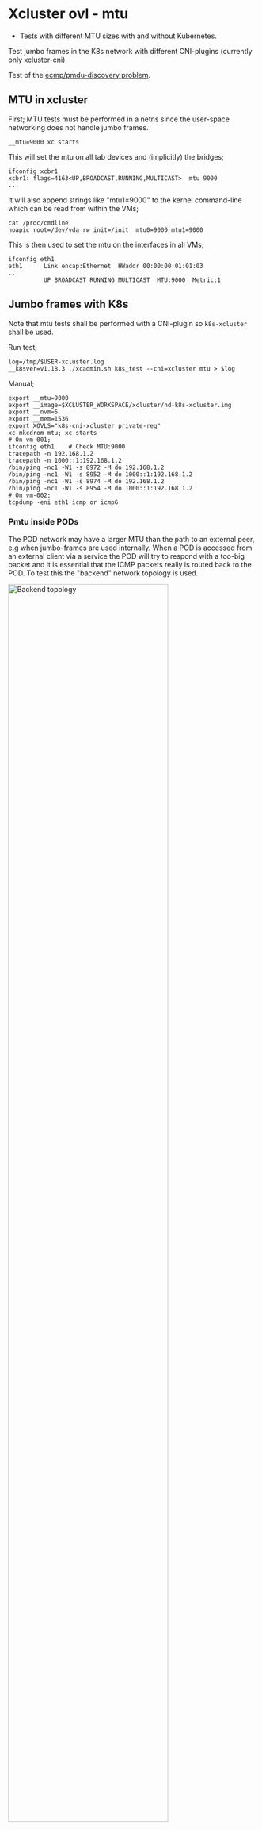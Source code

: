 # Xcluster ovl - mtu

* Tests with different MTU sizes with and without Kubernetes.

Test jumbo frames in the K8s network with different CNI-plugins
(currently only [xcluster-cni](https://github.com/Nordix/xcluster-cni)).

Test of the [ecmp/pmdu-discovery
problem](https://blog.cloudflare.com/path-mtu-discovery-in-practice/).


## MTU in xcluster

First; MTU tests must be performed in a netns since the user-space
networking does not handle jumbo frames.

```
__mtu=9000 xc starts
```

This will set the mtu on all tab devices and (implicitly) the bridges;
```
ifconfig xcbr1
xcbr1: flags=4163<UP,BROADCAST,RUNNING,MULTICAST>  mtu 9000
...
```

It will also append strings like "mtu1=9000" to the kernel
command-line which can be read from within the VMs;

```
cat /proc/cmdline 
noapic root=/dev/vda rw init=/init  mtu0=9000 mtu1=9000
```

This is then used to set the mtu on the interfaces in all VMs;
```
ifconfig eth1
eth1      Link encap:Ethernet  HWaddr 00:00:00:01:01:03  
...
          UP BROADCAST RUNNING MULTICAST  MTU:9000  Metric:1
```



## Jumbo frames with K8s

Note that mtu tests shall be performed with a CNI-plugin so
`k8s-xcluster` shall be used.

Run test;
```
log=/tmp/$USER-xcluster.log
__k8sver=v1.18.3 ./xcadmin.sh k8s_test --cni=xcluster mtu > $log
```

Manual;
```
export __mtu=9000
export __image=$XCLUSTER_WORKSPACE/xcluster/hd-k8s-xcluster.img
export __nvm=5
export __mem=1536
export XOVLS="k8s-cni-xcluster private-reg"
xc mkcdrom mtu; xc starts
# On vm-001;
ifconfig eth1    # Check MTU:9000
tracepath -n 192.168.1.2
tracepath -n 1000::1:192.168.1.2
/bin/ping -nc1 -W1 -s 8972 -M do 192.168.1.2
/bin/ping -nc1 -W1 -s 8952 -M do 1000::1:192.168.1.2
/bin/ping -nc1 -W1 -s 8974 -M do 192.168.1.2
/bin/ping -nc1 -W1 -s 8954 -M do 1000::1:192.168.1.2
# On vm-002;
tcpdump -eni eth1 icmp or icmp6
```

### Pmtu inside PODs

The POD network may have a larger MTU than the path to an external
peer, e.g when jumbo-frames are used internally. When a POD is
accessed from an external client via a service the POD will try to
respond with a too-big packet and it is essential that the ICMP
packets really is routed back to the POD. To test this the "backend"
network topology is used.

<img src="../network-topology/backend.svg" alt="Backend topology" width="80%" />

Jumbo-frames are not used but the "frontend" network is configured
with mtu=1400. A POD will send a packet with it's max mtu which is >1400
but the outgoing path have mtu=1400.

Test;
```
log=/tmp/$USER-xcluster.jog
xcluster_PROXY_MODE=iptables ./xcadmin.sh k8s_test --cni=calico mtu backend_http > $log
```

That work. So to test manually for some "tcpdump" do;
```
xcluster_PROXY_MODE=iptables ./xcadmin.sh k8s_test --cni=calico mtu backend_start_limit_mtu > /dev/null
# (the cluster is left running)
kubectl get pods
kubectl exec -it mserver-daemonset-... -- sh
# In the pod;
tcpdump -lni eth0
# On vm-221
wget -O /dev/null http://10.0.0.2  # (may have to be repeated some times)
```

Trace example;
```
15:22:09.790403 ARP, Request who-has 11.0.40.65 tell 192.168.0.5, length 28
15:22:09.790433 ARP, Reply 11.0.40.65 is-at 22:21:7a:8d:bd:d8, length 28
15:22:09.790437 IP 192.168.2.221.57200 > 11.0.40.65.80: Flags [S], seq 1568849216, win 64240, options [mss 1460,sackOK,TS val 3813805410 ecr 0,nop,wscale 7], length 0
15:22:09.790450 ARP, Request who-has 169.254.1.1 tell 11.0.40.65, length 28
15:22:09.790454 ARP, Reply 169.254.1.1 is-at ee:ee:ee:ee:ee:ee, length 28
15:22:09.790455 IP 11.0.40.65.80 > 192.168.2.221.57200: Flags [S.], seq 1597526885, ack 1568849217, win 65236, options [mss 1400,sackOK,TS val 2682440094 ecr 3813805410,nop,wscale 7], length 0
15:22:09.790905 IP 192.168.2.221.57200 > 11.0.40.65.80: Flags [.], ack 1, win 502, options [nop,nop,TS val 3813805411 ecr 2682440094], length 0
15:22:09.790934 IP 192.168.2.221.57200 > 11.0.40.65.80: Flags [P.], seq 1:72, ack 1, win 502, options [nop,nop,TS val 3813805411 ecr 2682440094], length 71: HTTP: GET / HTTP/1.1
15:22:09.790944 IP 11.0.40.65.80 > 192.168.2.221.57200: Flags [.], ack 72, win 510, options [nop,nop,TS val 2682440094 ecr 3813805411], length 0
15:22:09.792331 IP 11.0.40.65.80 > 192.168.2.221.57200: Flags [P.], seq 1:191, ack 72, win 510, options [nop,nop,TS val 2682440096 ecr 3813805411], length 190: HTTP: HTTP/1.0 200 OK
15:22:09.792445 IP 11.0.40.65.80 > 192.168.2.221.57200: Flags [.], seq 191:1579, ack 72, win 510, options [nop,nop,TS val 2682440096 ecr 3813805411], length 1388: HTTP
15:22:09.792449 IP 11.0.40.65.80 > 192.168.2.221.57200: Flags [P.], seq 1579:2967, ack 72, win 510, options [nop,nop,TS val 2682440096 ecr 3813805411], length 1388: HTTP
15:22:09.792474 IP 192.168.0.5 > 11.0.40.65: ICMP 192.168.2.221 unreachable - need to frag (mtu 1400), length 556
15:22:09.792478 IP 192.168.0.5 > 11.0.40.65: ICMP 192.168.2.221 unreachable - need to frag (mtu 1400), length 556
15:22:09.792489 IP 11.0.40.65.80 > 192.168.2.221.57200: Flags [.], seq 191:1539, ack 72, win 510, options [nop,nop,TS val 2682440096 ecr 3813805411], length 1348: HTTP
15:22:09.792490 IP 11.0.40.65.80 > 192.168.2.221.57200: Flags [.], seq 1539:2887, ack 72, win 510, options [nop,nop,TS val 2682440096 ecr 3813805411], length 1348: HTTP
15:22:09.792491 IP 11.0.40.65.80 > 192.168.2.221.57200: Flags [P.], seq 2887:2967, ack 72, win 510, options [nop,nop,TS val 2682440096 ecr 3813805411], length 80: HTTP
15:22:09.792709 IP 11.0.40.65.80 > 192.168.2.221.57200: Flags [FP.], seq 2967:3689, ack 72, win 510, options [nop,nop,TS val 2682440096 ecr 3813805411], length 722: HTTP
15:22:09.792935 IP 192.168.2.221.57200 > 11.0.40.65.80: Flags [.], ack 191, win 501, options [nop,nop,TS val 3813805413 ecr 2682440096], length 0
15:22:09.792961 IP 192.168.2.221.57200 > 11.0.40.65.80: Flags [.], ack 2967, win 480, options [nop,nop,TS val 3813805413 ecr 2682440096], length 0
15:22:09.793494 IP 192.168.2.221.57200 > 11.0.40.65.80: Flags [F.], seq 72, ack 3690, win 501, options [nop,nop,TS val 3813805413 ecr 2682440096], length 0
15:22:09.793529 IP 11.0.40.65.80 > 192.168.2.221.57200: Flags [.], ack 73, win 510, options [nop,nop,TS val 2682440097 ecr 3813805413], length 0
```

## Pmtu discovery with ECMP without K8s

There is a problem with pmtu discovery with ECMP described in depth here;

* https://blog.cloudflare.com/path-mtu-discovery-in-practice/
* https://blog.cloudflare.com/increasing-ipv6-mtu/


<img src="ecmp-pmtu-problem.svg" alt="ecmp-pmtu-problem.svg" width="80%" />

In short; the packet-too-big ICMP packet is routed to a random VM by
ECMP.

#### The pmtu work-around

<img src="ecmp-pmtud.svg" alt="ecmp-pmtud.svg" width="80%" />

The `pmtud` catches the "fragmentation-needed" packets and broadcast
them to all nodes.


#### Test setup

A variation of the `multihop` [network-topology](../network-topology)
with smaller MTUs in the router networks is used;

<img src="mtu-ladder.svg" alt="Test setup" width="80%" />

NIC "offload" must be disabled or else you will see packets > mtu in
your traces. This is done by the test scripts;

```
ethtool -K eth1 gro off gso off tso off
```

**NOTE**; NIC offload does not work with user-space networking so use a netns.

A http request from an external source to the VIP address with a
rather large reply is assumed to be the most realistic test. Tests are
prepared for http without any precautions (fails) and work-arounds
with `limited-mtu` and `pmtud`.

Traces with `tcpdump` is done in strategic places. The capture on the
router vm-201 captures just about everything, including the `pmtud`
broadcasted packets.


#### Prerequisite

Build `pmtud`;
```
sudo apt install -y libpcap-dev libnetfilter-log-dev
# Clone to $GOPATH/src/github.com/cloudflare/pmtud
make -j$(nproc) -f Makefile.pmtud
```

#### Run tests

```
cdo mtu
./mtu.sh test http_vanilla > /dev/null  # (fails)
./mtu.sh test http_limit_mtu > /dev/null
./mtu.sh test http_pmtud > /dev/null
```


Manual ECMP test;
```
./mtu.sh test vip_setup > /dev/null
# On vm-221
mconnect -address 10.0.0.0:5001 -nconn 100
mconnect -address [1000::1:10.0.0.0]:5001 -nconn 100
wget -O- http://10.0.0.0/index.html
# On vm-001
tracepath -n 20.0.0.0
ip ro replace 20.0.0.0/24 via 192.168.1.201 src 10.0.0.0
tracepath -n 20.0.0.0     # Does not work!

tracepath -n 1000::1:20.0.0.0
ip ro replace 1000::1:20.0.0.0/120 via 1000::1:192.168.1.201 src 1000::1:10.0.0.0
```

Great, we have two work-arounds, but...


## Pmtu discovery with ECMP with K8s

Unfortunately neither the limited-mtu nor the pmtud work-arounds work
with K8s.

<img src="mtu-ladder.svg" alt="Test setup" width="80%" />

#### Test without ECMP

Just to see how it should work. The route to the VIP address on vm-201
is setup only to `vm-003` (no ECMP).

```
# (in a netns)
log=/tmp/$USER/xcluster-test.log
__no_ecmp=yes ./mtu.sh test multihop_capture > $log
# Pcap captures in /tmp/$USER/pcap
```

Pcap captures;

* [Router, vm-201](pcap/no-ecmp/vm-201-eth1.pcap)
* [vm-003](pcap/no-ecmp/vm-003-eth1.pcap)
* [In the POD on vm-003](pcap/no-ecmp/mserver-vm-003.pcap)

"Fragmentation Needed" packets from vm-201 (mtu=1400) and from vm-202
(mtu=1300) are correctly forwarded all the way to the POD.

#### Test with ECMP

```
log=/tmp/$USER/xcluster-test.log
./mtu.sh test multihop_capture > $log
```

In this particular run the ECMP picked vm-003 for the request but the
"Fragmentation Needed" from vm-202 packet is ECMP'ed to vm-002.

Pcap captures;

* [Router, vm-201](pcap/ecmp/vm-201-eth1.pcap)
* [vm-003](pcap/ecmp/vm-003-eth1.pcap)
* [vm-002](pcap/ecmp/vm-002-eth1.pcap)
* [In the POD on vm-003](pcap/ecmp/mserver-vm-003.pcap)


## Squeeze Chain

<img src="squeeze-chain.svg" alt="Test setup" width="60%" />

This is a one-vm variation of the mtu ladder. A number of network
name-spaces (netns) are chained with `veth` pairs. The mtu size is
progressively smaller.

Incoming traffic is forced into the squeeze-chain with iptables rules
and routes.

In the example the squeeze-chain is installed on the
[evil tester](../network-topology#evil-tester).

Example;
```
./mtu.sh test start_squeeze > $log
# on vm-001
vm-001 ~ # tracepath 20.0.0.0
 1?: [LOCALHOST]                      pmtu 1500
 1:  192.168.1.201                                         1.827ms 
 1:  192.168.1.201                                         1.174ms 
 2:  192.168.1.201                                         0.990ms pmtu 1480
 2:  10.200.1.2                                            1.035ms 
 3:  10.200.1.2                                            0.980ms pmtu 1460
 3:  10.200.2.2                                            1.176ms 
 4:  10.200.2.2                                            1.021ms pmtu 1440
 4:  10.200.3.2                                            1.215ms 
 5:  10.200.3.2                                            1.102ms pmtu 1420
 5:  10.200.4.2                                            1.090ms 
 6:  10.200.4.2                                            0.878ms pmtu 1400
 6:  10.200.5.2                                            1.038ms 
 7:  10.200.5.2                                            1.146ms pmtu 1380
 7:  10.200.6.2                                            1.409ms 
 8:  10.200.6.2                                            1.123ms pmtu 1360
 8:  10.200.7.2                                            1.336ms 
 9:  10.200.7.2                                            1.165ms pmtu 1340
 9:  10.200.8.2                                            1.321ms 
10:  10.200.8.2                                            1.230ms pmtu 1320
10:  10.200.9.2                                            1.350ms 
11:  10.200.9.2                                            1.192ms pmtu 1300
11:  10.200.10.2                                           1.391ms 
12:  192.168.1.201                                         1.208ms asymm  1 
13:  20.0.0.0                                              2.952ms reached
     Resume: pmtu 1300 hops 13 back 2 
```